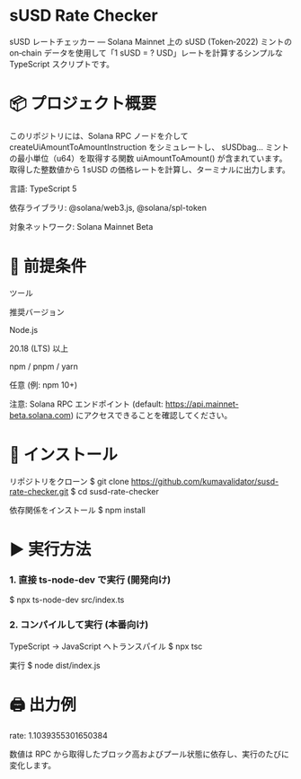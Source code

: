 # sUSD Rate Checker

sUSD レートチェッカー — Solana Mainnet 上の sUSD (Token‑2022) ミントの on‑chain データを使用して「1 sUSD = ? USD」レートを計算するシンプルな TypeScript スクリプトです。

# 📦 プロジェクト概要

このリポジトリには、Solana RPC ノードを介して createUiAmountToAmountInstruction をシミュレートし、
sUSDbag... ミントの最小単位（u64）を取得する関数 uiAmountToAmount() が含まれています。
取得した整数値から 1 sUSD の価格レートを計算し、ターミナルに出力します。

言語: TypeScript 5

依存ライブラリ: @solana/web3.js, @solana/spl-token

対象ネットワーク: Solana Mainnet Beta

# 🔧 前提条件

ツール

推奨バージョン

Node.js

20.18 (LTS) 以上

npm / pnpm / yarn

任意 (例: npm 10+)

注意: Solana RPC エンドポイント (default: https://api.mainnet-beta.solana.com) にアクセスできることを確認してください。

# 🚀 インストール

リポジトリをクローン
$ git clone https://github.com/kumavalidator/susd-rate-checker.git
$ cd susd-rate-checker

依存関係をインストール
$ npm install

# ▶️ 実行方法

### 1. 直接 ts-node-dev で実行 (開発向け)

$ npx ts-node-dev src/index.ts

### 2. コンパイルして実行 (本番向け)

TypeScript -> JavaScript へトランスパイル
$ npx tsc

実行
$ node dist/index.js

# 🖨️ 出力例

rate:  1.1039355301650384

数値は RPC から取得したブロック高およびプール状態に依存し、実行のたびに変化します。
